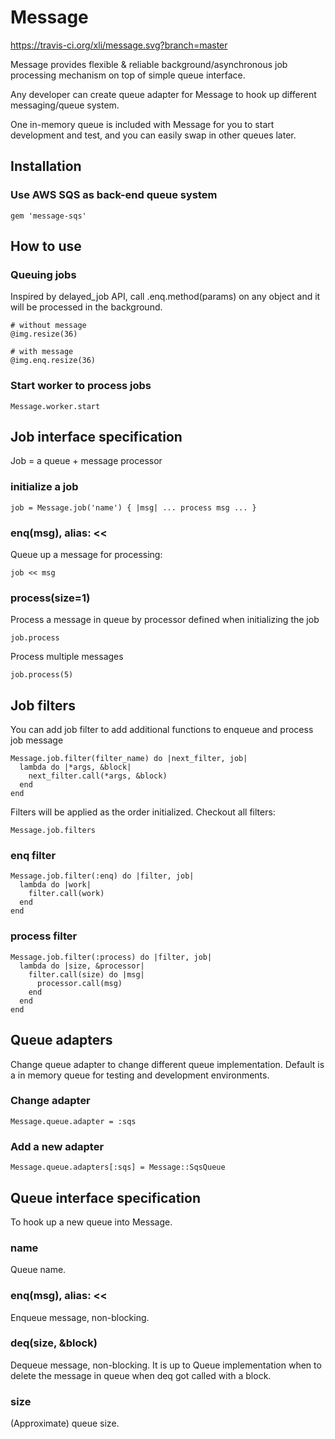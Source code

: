 # Message

https://travis-ci.org/xli/message.svg?branch=master

Message provides flexible & reliable background/asynchronous job processing mechanism on top of simple queue interface.

Any developer can create queue adapter for Message to hook up different messaging/queue system.

One in-memory queue is included with Message for you to start development and test,
and you can easily swap in other queues later.


## Installation


### Use AWS SQS as back-end queue system

    gem 'message-sqs'

## How to use

### Queuing jobs


Inspired by delayed_job API, call .enq.method(params) on any object and it will be processed in the background.

    # without message
    @img.resize(36)

    # with message
    @img.enq.resize(36)

### Start worker to process jobs

    Message.worker.start

## Job interface specification

Job = a queue + message processor

### initialize a job

    job = Message.job('name') { |msg| ... process msg ... }

### enq(msg), alias: <<

Queue up a message for processing:

    job << msg

### process(size=1)

Process a message in queue by processor defined when initializing the job

    job.process

Process multiple messages

    job.process(5)

## Job filters

You can add job filter to add additional functions to enqueue and process job message

    Message.job.filter(filter_name) do |next_filter, job|
      lambda do |*args, &block|
        next_filter.call(*args, &block)
      end
    end

Filters will be applied as the order initialized.
Checkout all filters:

    Message.job.filters

### enq filter

    Message.job.filter(:enq) do |filter, job|
      lambda do |work|
        filter.call(work)
      end
    end

### process filter

    Message.job.filter(:process) do |filter, job|
      lambda do |size, &processor|
        filter.call(size) do |msg|
          processor.call(msg)
        end
      end
    end

## Queue adapters

Change queue adapter to change different queue implementation. Default is a in memory queue for testing and development environments.

### Change adapter

    Message.queue.adapter = :sqs

### Add a new adapter

    Message.queue.adapters[:sqs] = Message::SqsQueue

## Queue interface specification

To hook up a new queue into Message.

### name

Queue name.

### enq(msg), alias: <<

Enqueue message, non-blocking.

### deq(size, &block)

Dequeue message, non-blocking.
It is up to Queue implementation when to delete the message in queue when deq got called with a block.

### size

(Approximate) queue size.


